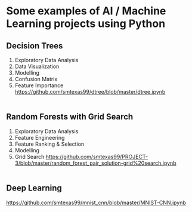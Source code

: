 
# Some examples of AI / Machine Learning projects using Python

## Decision Trees
1. Exploratory Data Analysis
2. Data Visualization
3. Modelling
4. Confusion Matrix
5. Feature Importance
https://github.com/smtexas99/dtree/blob/master/dtree.ipynb
<br></br>
## Random Forests with Grid Search
1. Exploratory Data Analysis
2. Feature Engineering
3. Feature Ranking & Selection
4. Modelling
5. Grid Search
<n>https://github.com/smtexas99/PROJECT-3/blob/master/random_forest_pair_solution-grid%20search.ipynb
<br></br>
## Deep Learning
<n>https://github.com/smtexas99/mnist_cnn/blob/master/MNIST-CNN.ipynb


